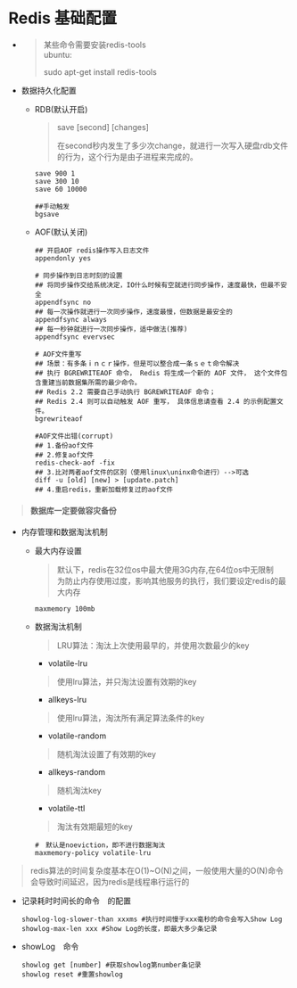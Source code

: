 # Redis 基础配置

* > 某些命令需要安装redis-tools  
  > ubuntu:
  >
  > sudo apt-get install redis-tools
* 数据持久化配置

  * RDB\(默认开启\)

    > save \[second\] \[changes\]
    >
    > 在second秒内发生了多少次change，就进行一次写入硬盘rdb文件的行为，这个行为是由子进程来完成的。

    ```
    save 900 1
    save 300 10
    save 60 10000

    ##手动触发
    bgsave
    ```

  * AOF\(默认关闭\)

    ```
    ## 开启AOF redis操作写入日志文件
    appendonly yes

    # 同步操作到日志时刻的设置
    ## 将同步操作交给系统决定，IO什么时候有空就进行同步操作，速度最快，但最不安全
    appendfsync no
    ## 每一次操作就进行一次同步操作，速度最慢，但数据是最安全的
    appendfsync always
    ## 每一秒钟就进行一次同步操作，适中做法(推荐)
    appendfsync evervsec

    # AOF文件重写
    ## 场景：有多条ｉｎｃｒ操作，但是可以整合成一条ｓｅｔ命令解决
    ## 执行 BGREWRITEAOF 命令， Redis 将生成一个新的 AOF 文件， 这个文件包含重建当前数据集所需的最少命令。
    ## Redis 2.2 需要自己手动执行 BGREWRITEAOF 命令；
    ## Redis 2.4 则可以自动触发 AOF 重写， 具体信息请查看 2.4 的示例配置文件。
    bgrewriteaof

    #AOF文件出错(corrupt)
    ## 1.备份aof文件
    ## 2.修复aof文件
    redis-check-aof -fix
    ## 3.比对两者aof文件的区别（使用linux\uninx命令进行）-->可选
    diff -u [old] [new] > [update.patch]
    ## 4.重启redis，重新加载修复过的aof文件
    ```

> #### 数据库一定要做容灾备份

* 内存管理和数据淘汰机制

  * 最大内存设置

    > 默认下，redis在32位os中最大使用3G内存,在64位os中无限制  
    > 为防止内存使用过度，影响其他服务的执行，我们要设定redis的最大内存

    ```
    maxmemory 100mb
    ```

  * 数据淘汰机制

    > LRU算法：淘汰上次使用最早的，并使用次数最少的key

    * volatile-lru

    > 使用lru算法，并只淘汰设置有效期的key

    * allkeys-lru

    > 使用lru算法，淘汰所有满足算法条件的key

    * volatile-random

    > 随机淘汰设置了有效期的key

    * allkeys-random

    > 随机淘汰key

    * volatile-ttl

    > 淘汰有效期最短的key

    ```
    #　默认是noeviction，即不进行数据淘汰
    maxmemory-policy volatile-lru
    ```

> redis算法的时间复杂度基本在O\(1\)~O\(N\)之间，一般使用大量的O\(N\)命令会导致时间延迟，因为redis是线程串行运行的

* 记录耗时时间长的命令　的配置
  ```
  showlog-log-slower-than xxxms #执行时间慢于xxx毫秒的命令会写入Show Log
  showlog-max-len xxx #Show Log的长度，即最大多少条记录
  ```

* showLog　命令
  ```
  showlog get [number] #获取showlog第number条记录
  showlog reset #重置showlog
  ```





